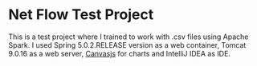 # Net Flow Test Project
This is a test project where I trained to work with .csv files using Apache Spark. 
I used Spring 5.0.2.RELEASE version as a web container, Tomcat 9.0.16 as a web server, [Canvasjs](https://canvasjs.com/) for charts and IntelliJ IDEA as IDE.

